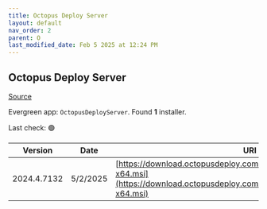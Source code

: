 ```yaml
---
title: Octopus Deploy Server
layout: default
nav_order: 2
parent: O
last_modified_date: Feb 5 2025 at 12:24 PM
---
```


## Octopus Deploy Server

[Source](https://octopus.com/)

Evergreen app: `OctopusDeployServer`. Found **1** installer.

Last check: 🟢

| Version     | Date     | URI                                                                                                                                              |
| ----------- | -------- | ------------------------------------------------------------------------------------------------------------------------------------------------ |
| 2024.4.7132 | 5/2/2025 | [https://download.octopusdeploy.com/octopus/Octopus.2024.4.7132-x64.msi](https://download.octopusdeploy.com/octopus/Octopus.2024.4.7132-x64.msi) |

